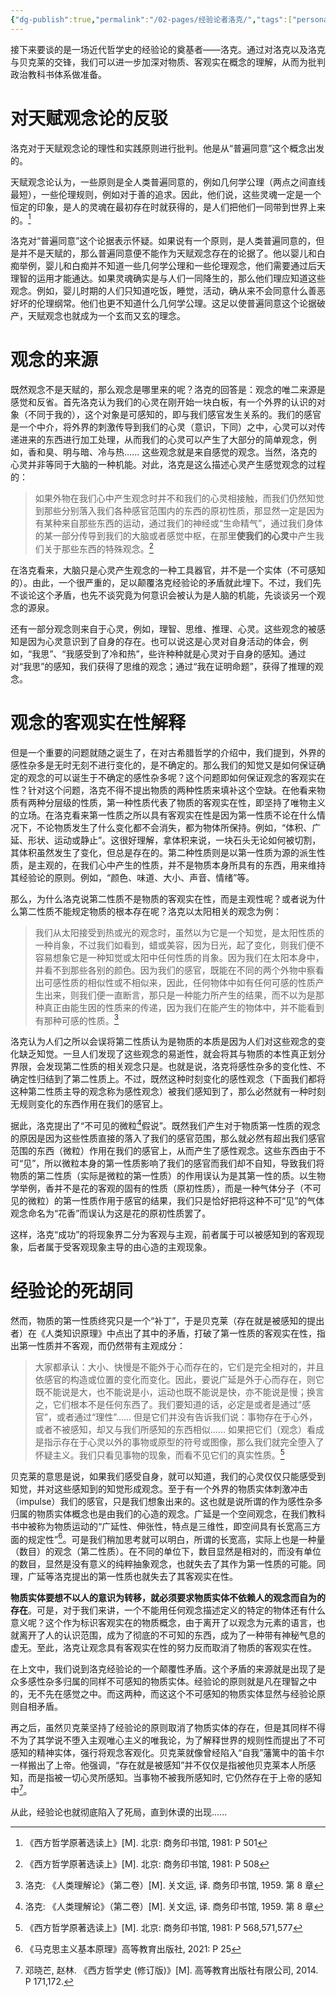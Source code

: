 ```yaml
---
{"dg-publish":true,"permalink":"/02-pages/经验论者洛克/","tags":["personal/blog","哲学/近代哲学/洛克"]}
---
```


接下来要谈的是一场近代哲学史的经验论的奠基者——洛克。通过对洛克以及洛克与贝克莱的交锋，我们可以进一步加深对物质、客观实在概念的理解，从而为批判政治教科书体系做准备。
# 对天赋观念论的反驳
洛克对于天赋观念论的理性和实践原则进行批判。他是从“普遍同意”这个概念出发的。

天赋观念论认为，一些原则是全人类普遍同意的，例如几何学公理（两点之间直线最短），一些伦理规则，例如对于善的追求。因此，他们说，这些灵魂一定是一个恒定的印象，是人的灵魂在最初存在时就获得的，是人们把他们一同带到世界上来的。[^1]

洛克对“普遍同意”这个论据表示怀疑。如果说有一个原则，是人类普遍同意的，但是并不是天赋的，那么普遍同意便不能作为天赋观念存在的论据了。他以婴儿和白痴举例，婴儿和白痴并不知道一些几何学公理和一些伦理观念，他们需要通过后天理智的运用才能通达。如果灵魂确实是与人们一同降生的，那么他们理应知道这些观念。例如，婴儿时期的人们只知道吃饭，睡觉，活动，确从来不会同意什么善恶好坏的伦理纲常。他们也更不知道什么几何学公理。这足以使普遍同意这个论据破产，天赋观念也就成为一个玄而又玄的理念。

# 观念的来源
既然观念不是天赋的，那么观念是哪里来的呢？洛克的回答是：观念的唯二来源是感觉和反省。首先洛克认为我们的心灵在刚开始一块白板，有一个外界的认识的对象（不同于我的），这个对象是可感知的，即与我们感官发生关系的。我们的感官是一个中介，将外界的刺激传导到我们的心灵（意识，下同）之中，心灵可以对传递进来的东西进行加工处理，从而我们的心灵可以产生了大部分的简单观念，例如，香和臭、明与暗、冷与热...... 这些观念就是来自感觉的观念。当然，洛克的心灵并非等同于大脑的一种机能。对此，洛克是这么描述心灵产生感觉观念的过程的：
>如果外物在我们心中产生观念时并不和我们的心灵相接触，而我们仍然知觉到那些分别落入我们各种感官范围内的东西的原初性质，那显然一定是因为有某种来自那些东西的运动，通过我们的神经或“生命精气”，通过我们身体的某一部分传导到我们的大脑或者感觉中枢，在那里**使我们的心灵**中产生我们关于那些东西的特殊观念。[^2]

在洛克看来，大脑只是心灵产生观念的一种工具器官，并不是一个实体（不可感知的）。由此，一个很严重的，足以颠覆洛克经验论的矛盾就此埋下。不过，我们先不谈论这个矛盾，也先不谈究竟为何意识会被认为是人脑的机能，先谈谈另一个观念的源泉。

还有一部分观念则来自于心灵，例如，理智、思维、推理、心灵。这些观念的被感知是因为心灵意识到了自身的存在。也可以说这是心灵对自身活动的体会，例如，“我思”、“我感受到了冷和热”，些许种种就是心灵对于自身的感知。通过对“我思”的感知，我们获得了思维的观念；通过“我在证明命题”，获得了推理的观念。

# 观念的客观实在性解释
但是一个重要的问题就随之诞生了，在对古希腊哲学的介绍中，我们提到，外界的感性杂多是无时无刻不进行变化的，是不确定的。那么我们的知觉又是如何保证确定的观念的可以诞生于不确定的感性杂多呢？这个问题即如何保证观念的客观实在性？针对这个问题，洛克不得不提出物质的两种性质来填补这个空缺。在他看来物质有两种分层级的性质，第一种性质代表了物质的客观实在性，即坚持了唯物主义的立场。在洛克看来第一性质之所以具有客观实在性是因为第一性质不论在什么情况下，不论物质发生了什么变化都不会消失，都为物体所保持。例如，“体积、广延、形状、运动或静止”。这很好理解，拿体积来说，一块石头无论如何被切割，其体积虽然发生了变化，但总是存在的。第二种性质则是以第一性质为源的派生性质，是主观的，在我们心中产生的性质，并不是物质本身所具有的东西，用来维持其经验论的原则。例如，“颜色、味道、大小、声音、情绪”等。

那么，为什么洛克说第二性质不是物质的客观实在性，而是主观性呢？或者说为什么第二性质不能规定物质的根本存在呢？洛克以太阳相关的观念为例：
>我们从太阳接受到热或光的观念时，虽然以为它是一个知觉，是太阳性质的一种肖象，不过我们如看到，蜡或美容，因为日光，起了变化，则我们便不容易想象它是一种知觉或太阳中任何性质的肖象。因为我们在太阳本身中，并看不到那些各别的颜色。因为我们的感官，既能在不同的两个外物中察看出可感性质的相似性或不相似来，因此，任何物体中如有任何可感的性质产生出来，则我们便一直断言，那只是一种能力所产生的结果，而不以为是那种真正由能生因的性质来的传递，因为我们在能产生的物体中，并不能看到有那种可感的性质。[^3]

洛克认为人们之所以会误将第二性质认为是物质的本质是因为人们对这些观念的变化缺乏知觉。一旦人们发现了这些观念的易逝性，就会将其与物质的本性真正划分界限，会发现第二性质的相关观念只是。也就是说，洛克将感性杂多的变化性、不确定性归结到了第二性质上。不过，既然这种时刻变化的感性观念（下面我们都将这种第二性质主导的观念称为感性观念）被我们感知到了，那么必然就有一种时刻无规则变化的东西作用在我们的感官上。

据此，洛克提出了“不可见的微粒[^3]假说”。既然我们产生对于物质第一性质的观念的原因是因为这些性质直接的落入了我们的感官范围，那么就必然有超出我们感官范围的东西（微粒）作用在我们的感官上，从而产生了感性观念。这些东西由于不可“见”，所以微粒本身的第一性质影响了我们的感官而我们却不自知，导致我们将物质的第二性质（实际是微粒的第一性质）的作用误认为是其第一性的质。以生物学举例，香并不是花的客观的固有的性质（原初性质），而是一种气体分子（不可见的微粒）的第一性质作用于感官的结果，我们只是恰好把将这种不可“见”的气体观念命名为“花香”而误认为这是花的原初性质罢了。

这样，洛克“成功”的将现象界二分为客观与主观，前者属于可以被感知到的客观现象，后者属于受客观现象主导的由心造的主观现象。
# 经验论的死胡同
然而，物质的第一性质终究只是一个“补丁”，于是贝克莱（存在就是被感知的提出者）在《人类知识原理》中点出了其中的矛盾，打破了第一性质的客观实在性，指出第一性质并不客观，而仍然带有主观成分：
> 大家都承认：大小、快慢是不能外于心而存在的，它们是完全相对的，并且依感官的构造或位置的变化而变化。因此，要说广延是外于心而存在，则它既不能说是大，也不能说是小，运动也既不能说是快，亦不能说是慢；换言之，它们根本不是任何东西了。我们要知道的话，必定是或者是通过“感官”，或者通过“理性”...... 但是它们并没有告诉我们说：事物存在于心外，或者不被感知，却又与我们所感知的东西相似...... 如果把它们（观念）看成是指示存在于心灵以外的事物或原型的符号或图像，那么我们就完全堕入了怀疑主义。我们只看见事物的现象，而看不见它们的真实性质。[^4]

贝克莱的意思是说，如果我们感受自身，就可以知道，我们的心灵仅仅只能感受到知觉，并对这些感知到的知觉形成观念。至于有一个外界的物质实体刺激冲击（impulse）我们的感官，只是我们想象出来的。这也就是说所谓的作为感性杂多归属的物质实体概念也是由我们的心造的观念。广延是一个空间观念，在我们教科书中被称为物质运动的“广延性、伸张性，特点是三维性，即空间具有长宽高三方面的规定性”[^5]。可是我们稍加思考就可以明白，所谓的长宽高，实际上也是一种量（数目）的观念（第二性质）。在不同的单位下，数目显然是相对的，而没有单位的数目，显然是没有意义的纯粹抽象观念，也就失去了其作为第一性质的可能。同理，广延等洛克提出的第一性质也就失去了其客观实在性。

**物质实体要想不以人的意识为转移，就必须要求物质实体不依赖人的观念而自为的存在**。可是，对于我们来讲，一个不能用任何观念描述定义的特定的物体还有什么意义呢？这个作为标识客观实在的物质概念，由于离开了以观念为元素的语言，也就离开了人的认识范围，成为了彻底的不可知的东西，成为了一种带有神秘气息的虚无。至此，洛克让观念具有客观实在性的努力反而取消了物质的客观实在性。

在上文中，我们说到洛克经验论的一个颠覆性矛盾。这个矛盾的来源就是出现了是众多感性杂多归属的同样不可感知的物质实体。经验论的原则就是凡在理智之中的，无不先在感觉之中。而这两种，而这这个不可感知的物质实体显然与经验论原则自相矛盾。

再之后，虽然贝克莱坚持了经验论的原则取消了物质实体的存在，但是其同样不得不为了其学说不堕入主观唯心主义的唯我论，为了解释世界的规则性而提出了不可感知的精神实体，强行将观念客观化。贝克莱就像曾经陷入“自我”藩篱中的笛卡尔一样搬出了上帝。他强调，“存在就是被感知”并不仅仅是指被他贝克莱本人所感知，而是指被一切心灵所感知。当事物不被我所感知时, 它仍然存在于上帝的感知中[^6]。

从此，经验论也就彻底陷入了死局，直到休谟的出现......

[^1]: 《西方哲学原著选读上》[M]. 北京: 商务印书馆, 1981: P 501
[^2]: 《西方哲学原著选读上》[M]. 北京: 商务印书馆, 1981: P 508
[^3]: 洛克: 《人类理解论》（第二卷）[M]. 关文运, 译. 商务印书馆, 1959. 第 8 章
[^4]: 《西方哲学原著选读上》[M]. 北京: 商务印书馆, 1981: P 568,571,577
[^5]: 《马克思主义基本原理》高等教育出版社, 2021: P 25
[^6]: 邓晓芒, 赵林. 《西方哲学史 (修订版)》[M]. 高等教育出版社有限公司, 2014. P 171,172.